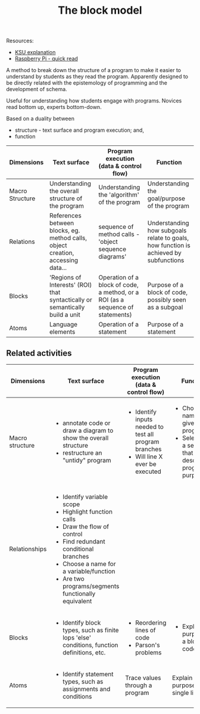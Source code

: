 ﻿---
backlinks:
- title: Predict Run Investigate Modify Make (PRIMM)
  url: /memex/sense/Teaching/Digital_Technologies/primm.html
- title: Teaching Digital Technologies
  url: /memex/sense/Teaching/Digital_Technologies/teaching-digital-technologies.html
- title: Digital Technologies Structures
  url: /memex/sense/Teaching/Digital_Technologies/digital-technologies-structures.html
- title: My approach to teaching digital technologies
  url: /memex/sense/Teaching/Mathematics/my-approach-to-teaching-digital-technologies.html
tags: teaching-digital-technologies, computing, programming, teaching-programming
title: The block model
type: note
---
Resources:

- [KSU explanation](https://textbooks.cs.ksu.edu/tlcs/4-designing-cs-lessons/06-the-block-model/index.html)
- [Raspberry Pi - quick read](https://raspberrypi-education.s3-eu-west-1.amazonaws.com/Quick+Reads/Pedagogy+Quick+Read+12+-+Block+Model.pdf)

A method to break down the structure of a program to make it easier to understand by students as they read the program. Apparently designed to be directly related with the epistemology of programming and the development of schema.

Useful for understanding how students engage with programs. Novices read bottom up, experts bottom-down.

Based on a duality between 

- structure - text surface and program execution; and,
- function

| Dimensions | Text surface | Program execution (data & control flow) | Function |
|---|---|---|---|
| Macro Structure | Understanding the overall structure of the program | Understanding the 'algorithm' of the program | Understanding the goal/purpose of the program |
| Relations | References between blocks, eg. method calls, object creation, accessing data... | sequence of method calls - 'object sequence diagrams' | Understanding how subgoals relate to goals, how function is achieved by subfunctions |
| Blocks | 'Regions of Interests' (ROI) that syntactically or semantically build a unit | Operation of a block of code, a method, or a ROI (as a sequence of statements) | Purpose of a block of code, possibly seen as a subgoal |
| Atoms | Language elements | Operation of a statement | Purpose of a statement |


## Related activities

| Dimensions | Text surface | Program execution (data & control flow) | Function |
|---|---|---|---|
| Macro structure | <ul> <li> annotate code or draw a diagram to show the overall structure </li> <li> restructure an "untidy" program </li> </ul> | <ul> <li> Identify inputs needed to test all program branches </li> <li> Will line X ever be executed </li> </ul> | <ul> <li> Choose a name for a given program </li> <li> Select/write a sentence that describes a program's purpose </li> </ul> |
| Relationships | <ul> <li> Identify variable scope </li> <li> Highlight function calls </li> <li> Draw the flow of control </li> <li> Find redundant conditional branches </li> <li> Choose a name for a variable/function </li> <li> Are two programs/segments functionally equivalent </li> </ul> |
| Blocks | <ul> <li> Identify block types, such as finite lops 'else' conditions, function definitions, etc. </li> </ul> | <ul> <li> Reordering lines of code </li> <li> Parson's problems </li> </ul> | <ul> <li> Explain the purpose of a block of code </li> </ul> | 
| Atoms | <ul> <li> Identify statement types, such as assignments and conditions </li> </ul> | Trace values through a program | Explain the purpose of a single line |